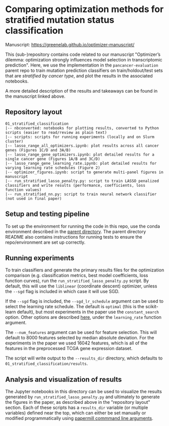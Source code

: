 # Comparing optimization methods for stratified mutation status classification

Manuscript: https://greenelab.github.io/optimizer-manuscript/

This (sub-)repository contains code related to our manuscript "Optimizer’s dilemma: optimization strongly influences model selection in transcriptomic prediction".
Here, we use the implementation in the `pancancer-evaluation` parent repo to train mutation prediction classifiers on train/holdout/test sets that are _stratified by cancer type_, and plot the results in the associated notebooks.

A more detailed description of the results and takeaways can be found in the manuscript linked above.

## Repository layout

```
01_stratified_classification
|-- nbconverted: notebooks for plotting results, converted to Python scripts (easier to read/review as plain text)
|-- scripts: scripts for running experiments (locally and on Slurm cluster)
|-- lasso_range_all_optimizers.ipynb: plot results across all cancer genes (Figures 1C/D and 3A/B)
|-- lasso_range_gene_optimizers.ipynb: plot detailed results for a single cancer gene (Figures 1A/B and 3C/D)
|-- lasso_range_gene_learning_rate.ipynb: plot detailed results for varying learning rate schedules (Figure 2)
|-- optimizer_figures.ipynb: script to generate multi-panel figures in manuscript
|-- run_stratified_lasso_penalty.py: script to train LASSO penalized classifiers and write results (performance, coefficients, loss function values)
|-- run_stratified_nn.py: script to train neural network classifier (not used in final paper)
```

## Setup and testing pipeline

To set up the environment for running the code in this repo, use the conda environment described in the [parent directory](https://github.com/greenelab/pancancer-evaluation#setup).
The parent directory README also contains instructions for running tests to ensure the repo/environment are set up correctly.

## Running experiments

To train classifiers and generate the primary results files for the optimization comparison (e.g. classification metrics, best model coefficients, loss function curves), run the `run_stratified_lasso_penalty.py` script.
By default, this will use the `liblinear` (coordinate descent) optimizer, unless the `--sgd` flag is included in which case it will use SGD.

If the `--sgd` flag is included, the `--sgd_lr_schedule` argument can be used to select the learning rate schedule.
The default is `optimal` (this is the scikit-learn default), but most experiments in the paper use the `constant_search` option.
Other options are described [here](https://scikit-learn.org/stable/modules/generated/sklearn.linear_model.SGDClassifier.html), under the `learning_rate` function argument.

The `--num_features` argument can be used for feature selection.
This will default to 8000 features selected by median absolute deviation.
For the experiments in the paper we used 16042 features, which is all of the features in the preprocessed TCGA gene expression dataset.

The script will write output to the `--results_dir` directory, which defaults to `01_stratified_classification/results`.

## Analysis and visualization of results

The Jupyter notebooks in this directory can be used to visualize the results generated by `run_stratified_lasso_penalty.py` and ultimately to generate the figures in the paper, as described above in the "repository layout" section.
Each of these scripts has a `results_dir` variable (or multiple variables) defined near the top, which can either be set manually or modified programmatically using [papermill commmand line arguments](https://papermill.readthedocs.io/en/latest/).
